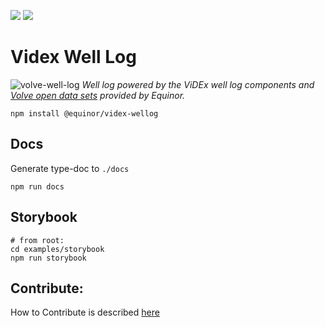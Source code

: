 ![](https://github.com/equinor/videx-wellog/workflows/Node%20CI/badge.svg)
![](https://img.shields.io/npm/v/@equinor/videx-wellog)
# Videx Well Log
![volve-well-log](./resources/volve.png)
_Well log powered by the ViDEx well log components and [Volve open data sets](https://data.equinor.com/) provided by Equinor._

```
npm install @equinor/videx-wellog
```

## Docs
Generate type-doc to `./docs`
```
npm run docs 
```

## Storybook

```
# from root:
cd examples/storybook
npm run storybook
```

## Contribute:
How to Contribute is described [here](./contributing.md)
